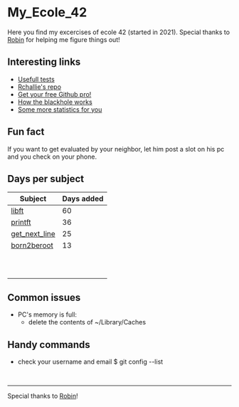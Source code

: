 # My_Ecole_42
Here you find my excercises of ecole 42 (started in 2021). 
Special thanks to [Robin](https://github.com/RobinBurri?) for helping me figure things out! 
## Interesting links
- [Usefull tests](https://github.com/Tripouille)
- [Rchallie's repo](https://github.com/rchallie/)
- [Get your free Github pro!](https://github-portal.42.fr/)
- [How the blackhole works](https://medium.com/@benjaminmerchin/42-black-hole-deep-dive-cbc4b343c6b2)    
- [Some more statistics for you](https://42evaluators.com/blackhole)    
   
## Fun fact
If you want to get evaluated by your neighbor, let him post a slot on his pc and you check on your phone. 
## Days per subject

| Subject     | Days added |
| ----------- | ----------- |
| [libft](https://github.com/Mfficiency/My_Ecole_42/tree/main/0_libft)       | 60       |
| [printft](https://github.com/Mfficiency/My_Ecole_42/tree/main/1.2_printf)   | 36        |
| [get_next_line](https://github.com/Mfficiency/My_Ecole_42/tree/main/1.3_get_next_line)  |   25     |
| [born2beroot](https://github.com/Mfficiency/My_Ecole_42/tree/main/1.1_born2beroot)  |  13      |
|   |        |
|   |        |
|   |        |
|   |        |
|   |        |
|   |        |
|   |        |
|   |        |
|   |        |
|   |        |   

## Common issues
- PC's memory is full:
  - delete the contents of ~/Library/Caches


## Handy commands
- check your username and email $ git config --list
<br>

___

Special thanks to [Robin](https://github.com/RobinBurri?)!
